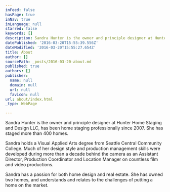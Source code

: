 ```yaml
---
inFeed: false
hasPage: true
inNav: true
inLanguage: null
starred: false
keywords: []
description: Sandra Hunter is the owner and principle designer at Hunter Home Staging and Design LLC
datePublished: '2016-03-20T15:55:39.556Z'
dateModified: '2016-03-20T15:55:27.654Z'
title: About
author: []
sourcePath: _posts/2016-03-20-about.md
published: true
authors: []
publisher:
  name: null
  domain: null
  url: null
  favicon: null
url: about/index.html
_type: WebPage

---
```

Sandra Hunter is the owner and principle designer at Hunter Home Staging and Design LLC, has been home staging professionally since 2007\. She has staged more than 400 homes.

Sandra holds a Visual Applied Arts degree from Seattle Central Community College. Much of her design style and production management skills were developed during more than a decade behind the camera as an Assistant Director, Production Coordinator and Location Manager on countless film and video productions.

Sandra has a passion for both home design and real estate. She has owned two homes, and understands and relates to the challenges of putting a home on the market.